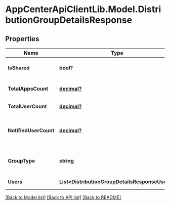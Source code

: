 # AppCenterApiClientLib.Model.DistributionGroupDetailsResponse
## Properties

Name | Type | Description | Notes
------------ | ------------- | ------------- | -------------
**IsShared** | **bool?** | Whether the distribution group is shared group or not | [optional] 
**TotalAppsCount** | [**decimal?**](BigDecimal.md) | The count of apps associated with this distribution group | [optional] 
**TotalUserCount** | [**decimal?**](BigDecimal.md) | The count of users in the distribution group | [optional] 
**NotifiedUserCount** | [**decimal?**](BigDecimal.md) | The count of non-pending users in the distribution group who will be notified by new releases | [optional] 
**GroupType** | **string** | Type of group (Default, HockeyAppDefault or MicrosoftDogfooding) | [optional] 
**Users** | [**List&lt;DistributionGroupDetailsResponseUsers&gt;**](DistributionGroupDetailsResponseUsers.md) | The distribution group users | [optional] 

[[Back to Model list]](../README.md#documentation-for-models) [[Back to API list]](../README.md#documentation-for-api-endpoints) [[Back to README]](../README.md)


